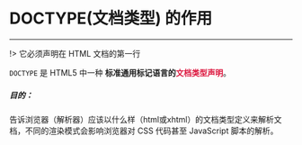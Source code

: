 # DOCTYPE(⽂档类型) 的作⽤

---
!> 它必须声明在 HTML ⽂档的第⼀⾏

<code>DOCTYPE</code> 是 HTML5 中一种 <strong>标准通用标记语言的<font color="crimson">文档类型声明</font></strong>。

##### 目的：
<p class="g5 border-l">告诉浏览器（解析器）应该以什么样（html或xhtml）的文档类型定义来解析文档，不同的渲染模式会影响浏览器对 CSS 代码甚⾄ JavaScript 脚本的解析。</p>
